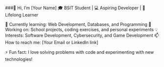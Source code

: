 ###👋 Hi, I’m [Your Name]
🎓 BSIT Student | 💻 Aspiring Developer | 🚀 Lifelong Learner

🌱 Currently learning: Web Development, Databases, and Programming
🔭 Working on: School projects, coding exercises, and personal experiments
💡 Interests: Software Development, Cybersecurity, and Game Development
📫 How to reach me: [Your Email or LinkedIn link]

⚡ Fun fact: I love solving problems with code and experimenting with new technologies!
